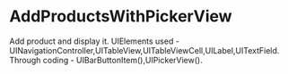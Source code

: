 # AddProductsWithPickerView
 Add product and display it.
 UIElements used -
 UINavigationController,UITableView,UITableViewCell,UILabel,UITextField.
 Through coding - UIBarButtonItem(),UIPickerView().
